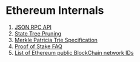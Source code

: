 Ethereum Internals
==================

1. [JSON RPC API](https://github.com/ethereum/wiki/wiki/JSON-RPC)
2. [State Tree Pruning](https://blog.ethereum.org/2015/06/26/state-tree-pruning/)
3. [Merkle Patricia Trie Specification](https://github.com/ethereum/wiki/wiki/Patricia-Tree)
4. [Proof of Stake FAQ](https://github.com/ethereum/wiki/wiki/Proof-of-Stake-FAQ)
5. [List of Ethereum public BlockChain network IDs](https://ethereum.stackexchange.com/questions/17051/how-to-select-a-network-id-or-is-there-a-list-of-network-ids)
